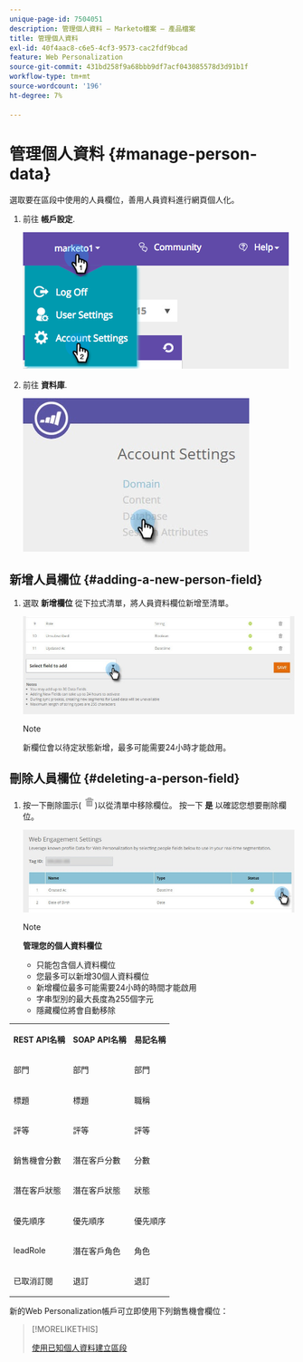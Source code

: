 ```yaml
---
unique-page-id: 7504051
description: 管理個人資料 — Marketo檔案 — 產品檔案
title: 管理個人資料
exl-id: 40f4aac8-c6e5-4cf3-9573-cac2fdf9bcad
feature: Web Personalization
source-git-commit: 431bd258f9a68bbb9df7acf043085578d3d91b1f
workflow-type: tm+mt
source-wordcount: '196'
ht-degree: 7%

---
```


# 管理個人資料 {#manage-person-data}

選取要在區段中使用的人員欄位，善用人員資料進行網頁個人化。

1. 前往 **帳戶設定**.

   ![](assets/image2015-5-7-15-3a17-3a23.png)

1. 前往 **資料庫**.

   ![](assets/account-settings-dropdown-database.jpg)

## 新增人員欄位 {#adding-a-new-person-field}

1. 選取 **新增欄位** 從下拉式清單，將人員資料欄位新增至清單。

   ![](assets/add-a-person-field-hand.jpg)

   >[!NOTE]
   >
   >新欄位會以待定狀態新增，最多可能需要24小時才能啟用。

## 刪除人員欄位 {#deleting-a-person-field}

1. 按一下刪除圖示( ![—](assets/image2015-3-24-13-3a45-3a56.png))以從清單中移除欄位。 按一下 **是** 以確認您想要刪除欄位。

   ![](assets/web-engagement-settings-delete.jpg)

   >[!NOTE]
   >
   >**管理您的個人資料欄位**
   >
   >* 只能包含個人資料欄位
   >* 您最多可以新增30個人資料欄位
   >* 新增欄位最多可能需要24小時的時間才能啟用
   >* 字串型別的最大長度為255個字元
   >* 隱藏欄位將會自動移除

<table> 
 <tbody> 
  <tr> 
   <th><p>REST API名稱</p></th> 
   <th><p>SOAP API名稱</p></th> 
   <th><p>易記名稱</p></th> 
  </tr> 
  <tr> 
   <td><p>部門</p></td> 
   <td><p>部門</p></td> 
   <td><p>部門</p></td> 
  </tr> 
  <tr> 
   <td><p>標題</p></td> 
   <td><p>標題</p></td> 
   <td><p>職稱</p></td> 
  </tr> 
  <tr> 
   <td><p>評等</p></td> 
   <td><p>評等</p></td> 
   <td><p>評等</p></td> 
  </tr> 
  <tr> 
   <td><p>銷售機會分數</p></td> 
   <td><p>潛在客戶分數</p></td> 
   <td><p>分數</p></td> 
  </tr> 
  <tr> 
   <td><p>潛在客戶狀態</p></td> 
   <td><p>潛在客戶狀態</p></td> 
   <td><p>狀態</p></td> 
  </tr> 
  <tr> 
   <td><p>優先順序</p></td> 
   <td><p>優先順序</p></td> 
   <td><p>優先順序</p></td> 
  </tr> 
  <tr> 
   <td><p>leadRole</p></td> 
   <td><p>潛在客戶角色</p></td> 
   <td><p>角色</p></td> 
  </tr> 
  <tr> 
   <td><p>已取消訂閱</p></td> 
   <td><p>退訂</p></td> 
   <td><p>退訂</p></td> 
  </tr> 
 </tbody> 
</table>

新的Web Personalization帳戶可立即使用下列銷售機會欄位：

>[!MORELIKETHIS]
>
>[使用已知個人資料建立區段](/help/marketo/product-docs/web-personalization/using-web-segments/create-a-segment-using-known-person-data.md)
